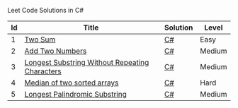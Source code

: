 Leet Code Solutions in C#


| Id  | Title                                                                                                                           | Solution                                                                                                                  | Level  |
| --- | ------------------------------------------------------------------------------------------------------------------------------- | ------------------------------------------------------------------------------------------------------------------------- | ------ |
| 1   | [Two Sum](https://leetcode.com/problems/two-sum/)                                                                               | [C#](https://github.com/anuviswan/LearningPoint/blob/master/LeetCode/csharp/1-Two-Sum.cs)                                        | Easy   |
| 2   | [Add Two Numbers](https://leetcode.com/problems/add-two-numbers/)                                                               | [C#](https://github.com/anuviswan/LearningPoint/blob/master/LeetCode/csharp/2-Add-Two-Numbers.cs)                                | Medium |
| 3   | [Longest Substring Without Repeating Characters](https://leetcode.com/problems/longest-substring-without-repeating-characters/) | [C#](https://github.com/anuviswan/LearningPoint/blob/master/LeetCode/csharp/3-Longest-Substring-Without-Repeating-Characters.cs) | Medium |
| 4   | [Median of two sorted arrays](https://leetcode.com/problems/median-of-two-sorted-arrays/)                                       | [C#](https://github.com/anuviswan/LearningPoint/blob/master/LeetCode/csharp/4-Median-Of-Two-SortedArrays.cs)                     | Hard   |
| 5   | [Longest Palindromic Substring](https://leetcode.com/problems/median-of-two-sorted-arrays/)                                       | [C#](https://github.com/anuviswan/LearningPoint/blob/master/LeetCode/csharp/5-Longest-Palindromic-Substring.cs)                     | Medium   |